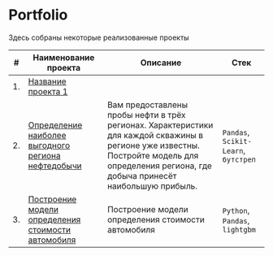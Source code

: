 # Portfolio

Здесь собраны некоторые реализованные проекты

|#|Наименование проекта|Описание|Стек|
|---|---|---|---|
|1.|[Название проекта 1](./ProjectEmployee)|||
|2.|[Определение наиболее выгодного региона нефтедобычи](./ProjectNeft)|Вам предоставлены пробы нефти в трёх регионах. Характеристики для каждой скважины в регионе уже известны. Постройте модель для определения региона, где добыча принесёт наибольшую прибыль.|`Pandas`, `Scikit-Learn`, `бутстреп`|
|3.|[Построение модели определения стоимости автомобиля](./ProjectCar)|Построение модели определения стоимости автомобиля|`Python`, `Pandas`, `lightgbm`|
